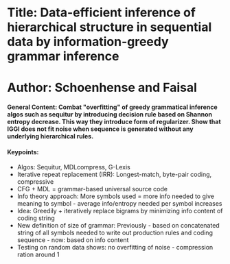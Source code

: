 # Title: Data-efficient inference of hierarchical structure in sequential data by information-greedy grammar inference

# Author: Schoenhense and Faisal

#### General Content: Combat "overfitting" of greedy grammatical inference algos such as sequitur by introducing decision rule based on  Shannon entropy decrease. This way they introduce form of regularizer. Show that IGGI does not fit noise when sequence is generated without any underlying hierarchical rules.


#### Keypoints: 

* Algos: Sequitur, MDLcompress, G-Lexis
* Iterative repeat replacement (IRR): Longest-match, byte-pair coding, compressive
* CFG + MDL = grammar-based universal source code
* Info theory approach: More symbols used = more info needed to give meaning to symbol - average info/entropy needed per symbol increases
* Idea: Greedily + iteratively replace bigrams by minimizing info content of coding string
* New definition of size of grammar: Previously - based on concatenated string of all symbols needed to write out production rules and coding sequence - now: based on info content 
* Testing on random data shows: no overfitting of noise - compression ration around 1